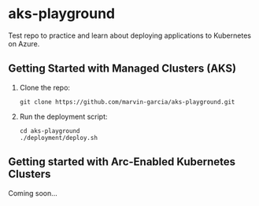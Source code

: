 # aks-playground
Test repo to practice and learn about deploying applications to Kubernetes on Azure.

## Getting Started with Managed Clusters (AKS)

1. Clone the repo:

    ```
    git clone https://github.com/marvin-garcia/aks-playground.git
    ```
2. Run the deployment script:
    ```
    cd aks-playground
    ./deployment/deploy.sh
    ```

## Getting started with Arc-Enabled Kubernetes Clusters

Coming soon...